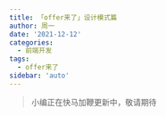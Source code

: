 ```yaml
---
title: 「offer来了」设计模式篇
author: 周一
date: '2021-12-12'
categories:
  - 前端开发
tags:
  - offer来了
sidebar: 'auto'
---
```


> 小编正在快马加鞭更新中，敬请期待
